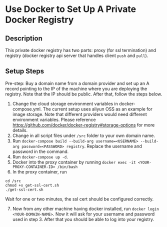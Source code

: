 # Use Docker to Set Up A Private Docker Registry

## Description

This private docker registry has two parts: proxy (for ssl termination) and registry (docker registry api server that handles client `push` and `pull`). 

## Setup Steps

Pre-step: Buy a domain name from a domain provider and set up an A record pointing to the IP of the machine where you are deploying the registry. Note that the IP should be public. After that, follow the steps below.

1) Change the cloud storage environment variables in docker-compose.yml. The current setup uses aliyun OSS as an example for image storage. Note that different providers would need different environment variables. Please reference https://github.com/docker/docker-registry#storage-options for more details. 
2) Change <DOMAIN-NAME> in all script files under `/src` folder to your own domain name.
3) Run `docker-compose build --build-arg username=<USERNAME> --build-arg password=<PASSWORD> registry`. Replace the username and password in the command. 
4) Run `docker-compose up -d`.
5) Docker into the proxy container by running `docker exec -it <YOUR-PROXY-CONTAINER-ID> /bin/bash`
6) In the proxy container, run 
```
cd /src
chmod +x get-ssl-cert.sh
./get-ssl-cert.sh
```
Wait for one or two minutes, the ssl cert should be configured correctly.

7) Now from any other machine having docker installed, run `docker login <YOUR-DOMAIN-NAME>`. Now it will ask for your username and password used in step 3. After that you should be able to log into your registry.
